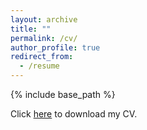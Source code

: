 ```yaml
---
layout: archive
title: ""
permalink: /cv/
author_profile: true
redirect_from:
  - /resume
---
```


{% include base_path %}

Click [here]() to download my CV.
